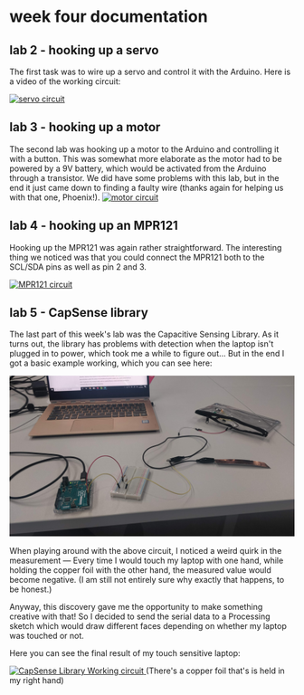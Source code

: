 # week four documentation

## lab 2 - hooking up a servo

The first task was to wire up a servo and control it with the Arduino. Here is a video of the working circuit:

[
![servo circuit](https://i3.ytimg.com/vi/hFzfkMQsJAM/maxresdefault.jpg)
](https://youtu.be/hFzfkMQsJAM)

## lab 3 - hooking up a motor

The second lab was hooking up a motor to the Arduino and controlling it with a button. This was somewhat more elaborate as the motor had to be powered by a 9V battery, which would be activated from the Arduino through a transistor.
We did have some problems with this lab, but in the end it just came down to finding a faulty wire (thanks again for helping us with that one, Phoenix!).
[
![motor circuit](https://i3.ytimg.com/vi/cl_hvjHIYIQ/maxresdefault.jpg)
](https://www.youtube.com/watch?v=cl_hvjHIYIQ)

## lab 4 - hooking up an MPR121

Hooking up the MPR121 was again rather straightforward. The interesting thing we noticed was that you could connect the MPR121 both to the SCL/SDA pins as well as pin 2 and 3.

[
![MPR121 circuit](https://i3.ytimg.com/vi/YjwdJJ06TAE/maxresdefault.jpg)
](https://youtu.be/YjwdJJ06TAE)

## lab 5 - CapSense library

The last part of this week's lab was the Capacitive Sensing Library. As it turns out, the library has problems with detection when the laptop isn't plugged in to power, which took me a while to figure out... But in the end I got a basic example working, which you can see here:

![CapSense Library Working circuit](images/capsense.jpg)

When playing around with the above circuit, I noticed a weird quirk in the measurement &mdash; Every time I would touch my laptop with one hand, while holding the copper foil with the other hand, the measured value would become negative. (I am still not entirely sure why exactly that happens, to be honest.)

Anyway, this discovery gave me the opportunity to make something creative with that!
So I decided to send the serial data to a Processing sketch which would draw different faces depending on whether my laptop was touched or not.

Here you can see the final result of my touch sensitive laptop:

[
![CapSense Library Working circuit](https://i3.ytimg.com/vi/nMj0s4Ar5yk/maxresdefault.jpg)
](https://www.youtube.com/watch?v=nMj0s4Ar5yk)
(There's a copper foil that's is held in my right hand)
